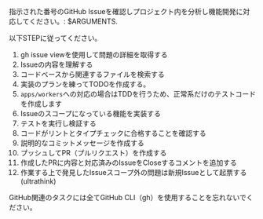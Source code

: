 指示された番号のGitHub Issueを確認しプロジェクト内を分析し機能開発に対応してください。: $ARGUMENTS.

以下STEPに従ってください。

1. gh issue viewを使用して問題の詳細を取得する
2. Issueの内容を理解する
3. コードベースから関連するファイルを検索する
4. 実装のプランを練ってTODOを作成する。
5. `apps/workers`への対応の場合はTDDを行うため、正常系だけのテストコードを作成します
6. Issueのスコープになっている機能を実装する
7. テストを実行し検証する
8. コードがリントとタイプチェックに合格することを確認する
9. 説明的なコミットメッセージを作成する
10. プッシュしてPR（プルリクエスト）を作成する
11. 作成したPRに内容と対応済みのIssueをCloseするコメントを追加する
12. 作業する上で発見したIssueスコープ外の問題は新規Issueとして起票する(ultrathink)

GitHub関連のタスクには全てGitHub CLI（gh）を使用することを忘れないでください。